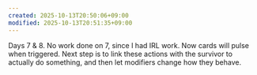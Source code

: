 ```yaml
---
created: 2025-10-13T20:50:06+09:00
modified: 2025-10-13T20:51:35+09:00
---
```


Days 7 & 8. No work done on 7, since I had IRL work. Now cards will pulse when triggered. Next step is to link these actions with the survivor to actually do something, and then let modifiers change how they behave.
